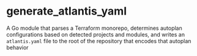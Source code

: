 # generate_atlantis_yaml
A Go module that parses a Terraform monorepo, determines autoplan configurations based on detected projects and modules, and writes an `atlantis.yaml` file to the root of the repository that encodes that autoplan behavior
